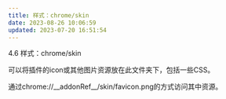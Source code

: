 ```yaml
---
title: 样式：chrome/skin
date: 2023-08-26 10:06:59
updated: 2023-07-20 16:51:54
---
```


4.6 样式：chrome/skin

可以将插件的icon或其他图片资源放在此文件夹下，包括一些CSS。

通过chrome://\_\_addonRef\_\_/skin/favicon.png的方式访问其中资源。
